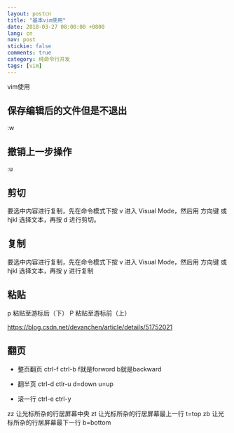 ```yaml
---
layout: postcn
title: "基本vim使用"
date: 2018-03-27 08:00:00 +0800
lang: cn
nav: post
stickie: false
comments: true
category: 纯命令行开发
tags: [vim]
---
```

vim使用
<!-- more -->

## 保存编辑后的文件但是不退出
:w

## 撤销上一步操作
:u

## 剪切
要选中内容进行复制，先在命令模式下按 v 进入 Visual Mode，然后用 方向键 或 hjkl 选择文本，再按 d 进行剪切。

## 复制
要选中内容进行复制，先在命令模式下按 v 进入 Visual Mode，然后用 方向键 或 hjkl 选择文本，再按 y 进行复制

## 粘贴
p    粘贴至游标后（下） 
P    粘贴至游标前（上）

https://blog.csdn.net/devanchen/article/details/51752021

## 翻页
- 整页翻页 ctrl-f ctrl-b
f就是forword b就是backward

- 翻半页
ctrl-d ctlr-u
d=down u=up

- 滚一行
ctrl-e ctrl-y

zz 让光标所杂的行居屏幕中央
zt 让光标所杂的行居屏幕最上一行 t=top
zb 让光标所杂的行居屏幕最下一行 b=bottom